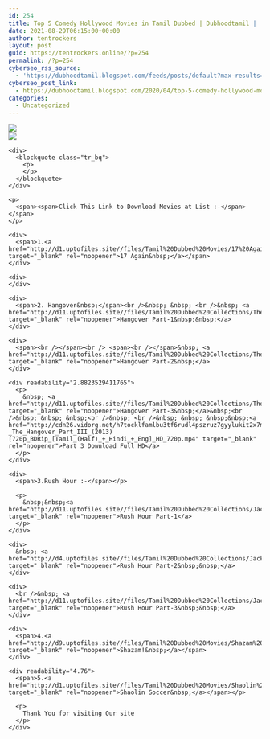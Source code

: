 ```yaml
---
id: 254
title: Top 5 Comedy Hollywood Movies in Tamil Dubbed | Dubhoodtamil |
date: 2021-08-29T06:15:00+00:00
author: tentrockers
layout: post
guid: https://tentrockers.online/?p=254
permalink: /?p=254
cyberseo_rss_source:
  - 'https://dubhoodtamil.blogspot.com/feeds/posts/default?max-results=150&start-index=301'
cyberseo_post_link:
  - https://dubhoodtamil.blogspot.com/2020/04/top-5-comedy-hollywood-movies-in-tamil.html
categories:
  - Uncategorized
---
```

<div class="media_block">
  <img src="https://img.youtube.com/vi/AbSyaq7LUt4/default.jpg" class="media_thumbnail" />
</div>

<div>
  <img src="https://lh6.googleusercontent.com/proxy/cyL8coLSjXpe7j6Umi2w2g4uS4122K912DWEpIzetg36aaOgnRZ7x6CYMV_KPux0BF1SxfqhBdhtjlVD" class="ff-og-image-inserted" />
</div>

<div>
  <p>
  </p>
  
  <p>
    </div> 
    
    <div>
      <blockquote class="tr_bq">
        <p>
        </p>
      </blockquote>
    </div>
    
    <p>
      <span><span>Click This Link to Download Movies at List :-</span></span>
    </p>
    
    <div>
      <span>1.<a href="http://d1.uptofiles.site//files/Tamil%20Dubbed%20Movies/17%20Again%20(2009)/17%20Again%20(640x360)/17%20Again%20HD.mp4" target="_blank" rel="noopener">17 Again&nbsp;</a></span>
    </div>
    
    <div>
    </div>
    
    <div>
      <span>2. Hangover&nbsp;</span><br />&nbsp; &nbsp; <br />&nbsp; <a href="http://d11.uptofiles.site//files/Tamil%20Dubbed%20Collections/The%20Hangover%20Trilogy%20Collections/The%20Hangover%20(2009)/Mp4%20HD%20(640x360)/The%20Hangover%20(2009)%20HD%20(640x360).mp4" target="_blank" rel="noopener">Hangover Part-1&nbsp;&nbsp;</a>
    </div>
    
    <div>
      <span><br /></span><br /> <span><br /></span>&nbsp; <a href="http://d11.uptofiles.site//files/Tamil%20Dubbed%20Collections/The%20Hangover%20Trilogy%20Collections/The%20Hangover%202%20(2011)/Mp4%20HD%20(640x360)/The%20Hangover%202%20(2011)%20HD%20(640x360).mp4" target="_blank" rel="noopener">Hangover Part-2&nbsp;</a>
    </div>
    
    <div readability="2.8823529411765">
      <p>
        &nbsp; <a href="http://d11.uptofiles.site//files/Tamil%20Dubbed%20Collections/The%20Hangover%20Trilogy%20Collections/The%20Hangover%203%20(2013)/Mp4%20HD%20(640x360)/The%20Hangover%203%20(2013)%20HD%20(640x360).mp4" target="_blank" rel="noopener">Hangover Part-3&nbsp;</a>&nbsp;<br />&nbsp; &nbsp; &nbsp;<br />&nbsp; <br />&nbsp; &nbsp; &nbsp;&nbsp;<a href="http://cdn26.vidorg.net/h7tocklfamlbu3tf6rudl4pszruz7gyylukit2x7m6warqt5yps4jng4oqta/TamilYogi.com_-_The_Hangover_Part_III_(2013)[720p_BDRip_[Tamil_(Half)_+_Hindi_+_Eng]_HD_720p.mp4" target="_blank" rel="noopener">Part 3 Download Full HD</a>
      </p>
    </div>
    
    <div>
      <span>3.Rush Hour :-</span></p> 
      
      <p>
        &nbsp;&nbsp;<a href="http://d11.uptofiles.site//files/Tamil%20Dubbed%20Collections/Jackie%20Chan%20Movie%20Collections/Rush%20Hour%20(1998)/Mp4%20HD%20(640x360)/Rush%20Hour%20(1998)%20HD%20(640x360).mp4" target="_blank" rel="noopener">Rush Hour Part-1</a>
      </p>
    </div>
    
    <div>
      &nbsp; <a href="http://d4.uptofiles.site//files/Tamil%20Dubbed%20Collections/Jackie%20Chan%20Movie%20Collections/Rush%20Hour%202%20(2001)/Mp4%20HD%20(640x360)/Rush%20Hour%202%20(2001)%20HD%20(640x360).mp4" target="_blank" rel="noopener">Rush Hour Part-2&nbsp;&nbsp;</a>
    </div>
    
    <div>
      <br />&nbsp; <a href="http://d11.uptofiles.site//files/Tamil%20Dubbed%20Collections/Jackie%20Chan%20Movie%20Collections/Rush%20Hour%203%20(2007)/Mp4%20HD%20(640x360)/Rush%20Hour%203%20(2007)%20HD%20(640x360).mp4" target="_blank" rel="noopener">Rush Hour Part-3&nbsp;&nbsp;</a>
    </div>
    
    <div>
      <span>4.<a href="http://d9.uptofiles.site//files/Tamil%20Dubbed%20Movies/Shazam%20(2019)/Shazam%20(640x360)/Shazam%202019%20HD.mp4" target="_blank" rel="noopener">Shazam!&nbsp;</a></span>
    </div>
    
    <div readability="4.76">
      <span>5.<a href="http://d1.uptofiles.site//files/Tamil%20Dubbed%20Movies/Shaolin%20Soccer%20(2001)/Shaolin%20Soccer%20(640x360)/Shaolin%20Soccer%20HD.mp4" target="_blank" rel="noopener">Shaolin Soccer&nbsp;</a></span></p> 
      
      <p>
        Thank You for visiting Our site
      </p>
    </div>